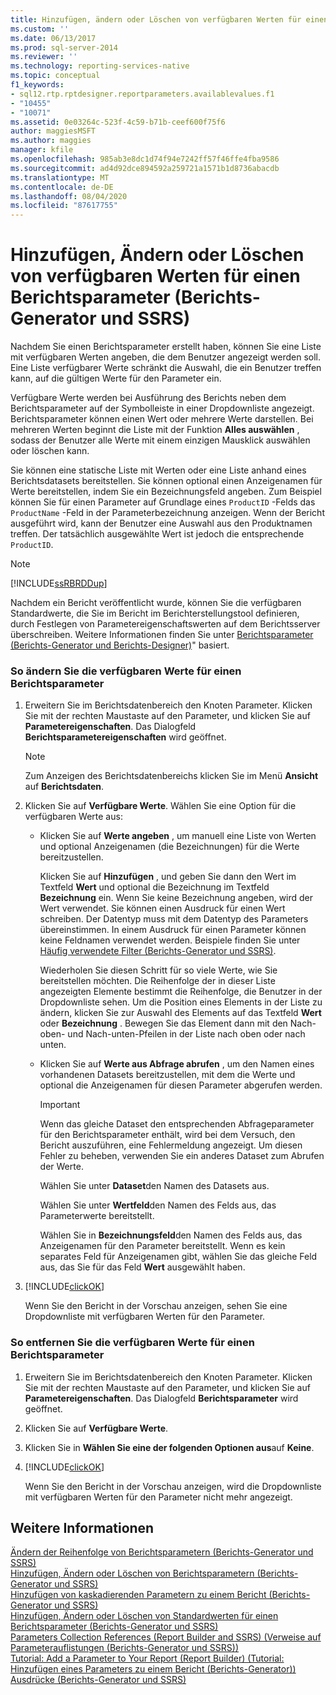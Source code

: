 ```yaml
---
title: Hinzufügen, ändern oder Löschen von verfügbaren Werten für einen Berichts Parameter (Berichts-Generator und SSRS) | Microsoft-Dokumentation
ms.custom: ''
ms.date: 06/13/2017
ms.prod: sql-server-2014
ms.reviewer: ''
ms.technology: reporting-services-native
ms.topic: conceptual
f1_keywords:
- sql12.rtp.rptdesigner.reportparameters.availablevalues.f1
- "10455"
- "10071"
ms.assetid: 0e03264c-523f-4c59-b71b-ceef600f75f6
author: maggiesMSFT
ms.author: maggies
manager: kfile
ms.openlocfilehash: 985ab3e8dc1d74f94e7242ff57f46ffe4fba9586
ms.sourcegitcommit: ad4d92dce894592a259721a1571b1d8736abacdb
ms.translationtype: MT
ms.contentlocale: de-DE
ms.lasthandoff: 08/04/2020
ms.locfileid: "87617755"
---
```

# <a name="add-change-or-delete-available-values-for-a-report-parameter-report-builder-and-ssrs"></a>Hinzufügen, Ändern oder Löschen von verfügbaren Werten für einen Berichtsparameter (Berichts-Generator und SSRS)
  Nachdem Sie einen Berichtsparameter erstellt haben, können Sie eine Liste mit verfügbaren Werten angeben, die dem Benutzer angezeigt werden soll. Eine Liste verfügbarer Werte schränkt die Auswahl, die ein Benutzer treffen kann, auf die gültigen Werte für den Parameter ein.  
  
 Verfügbare Werte werden bei Ausführung des Berichts neben dem Berichtsparameter auf der Symbolleiste in einer Dropdownliste angezeigt. Berichtsparameter können einen Wert oder mehrere Werte darstellen. Bei mehreren Werten beginnt die Liste mit der Funktion **Alles auswählen** , sodass der Benutzer alle Werte mit einem einzigen Mausklick auswählen oder löschen kann.  
  
 Sie können eine statische Liste mit Werten oder eine Liste anhand eines Berichtsdatasets bereitstellen. Sie können optional einen Anzeigenamen für Werte bereitstellen, indem Sie ein Bezeichnungsfeld angeben. Zum Beispiel können Sie für einen Parameter auf Grundlage eines `ProductID` -Felds das `ProductName` -Feld in der Parameterbezeichnung anzeigen. Wenn der Bericht ausgeführt wird, kann der Benutzer eine Auswahl aus den Produktnamen treffen. Der tatsächlich ausgewählte Wert ist jedoch die entsprechende `ProductID`.  
  
> [!NOTE]  
>  [!INCLUDE[ssRBRDDup](../../includes/ssrbrddup-md.md)]  
  
 Nachdem ein Bericht veröffentlicht wurde, können Sie die verfügbaren Standardwerte, die Sie im Bericht im Berichterstellungstool definieren, durch Festlegen von Parametereigenschaftswerten auf dem Berichtsserver überschreiben. Weitere Informationen finden Sie unter [Berichtsparameter &#40;Berichts-Generator und Berichts-Designer&#41;](report-parameters-report-builder-and-report-designer.md)" basiert.  
  
### <a name="to-add-or-change-the-available-values-for-a-report-parameter"></a>So ändern Sie die verfügbaren Werte für einen Berichtsparameter  
  
1.  Erweitern Sie im Berichtsdatenbereich den Knoten Parameter. Klicken Sie mit der rechten Maustaste auf den Parameter, und klicken Sie auf **Parametereigenschaften**. Das Dialogfeld **Berichtsparametereigenschaften** wird geöffnet.  
  
    > [!NOTE]  
    >  Zum Anzeigen des Berichtsdatenbereichs klicken Sie im Menü **Ansicht** auf **Berichtsdaten**.  
  
2.  Klicken Sie auf **Verfügbare Werte**. Wählen Sie eine Option für die verfügbaren Werte aus:  
  
    -   Klicken Sie auf **Werte angeben** , um manuell eine Liste von Werten und optional Anzeigenamen (die Bezeichnungen) für die Werte bereitzustellen.  
  
         Klicken Sie auf **Hinzufügen** , und geben Sie dann den Wert im Textfeld **Wert** und optional die Bezeichnung im Textfeld **Bezeichnung** ein. Wenn Sie keine Bezeichnung angeben, wird der Wert verwendet. Sie können einen Ausdruck für einen Wert schreiben. Der Datentyp muss mit dem Datentyp des Parameters übereinstimmen. In einem Ausdruck für einen Parameter können keine Feldnamen verwendet werden. Beispiele finden Sie unter [Häufig verwendete Filter (Berichts-Generator und SSRS)](commonly-used-filters-report-builder-and-ssrs.md).  
  
         Wiederholen Sie diesen Schritt für so viele Werte, wie Sie bereitstellen möchten. Die Reihenfolge der in dieser Liste angezeigten Elemente bestimmt die Reihenfolge, die Benutzer in der Dropdownliste sehen. Um die Position eines Elements in der Liste zu ändern, klicken Sie zur Auswahl des Elements auf das Textfeld **Wert** oder **Bezeichnung** . Bewegen Sie das Element dann mit den Nach-oben- und Nach-unten-Pfeilen in der Liste nach oben oder nach unten.  
  
    -   Klicken Sie auf **Werte aus Abfrage abrufen** , um den Namen eines vorhandenen Datasets bereitzustellen, mit dem die Werte und optional die Anzeigenamen für diesen Parameter abgerufen werden.  
  
        > [!IMPORTANT]  
        >  Wenn das gleiche Dataset den entsprechenden Abfrageparameter für den Berichtsparameter enthält, wird bei dem Versuch, den Bericht auszuführen, eine Fehlermeldung angezeigt. Um diesen Fehler zu beheben, verwenden Sie ein anderes Dataset zum Abrufen der Werte.  
  
         Wählen Sie unter **Dataset**den Namen des Datasets aus.  
  
         Wählen Sie unter **Wertfeld**den Namen des Felds aus, das Parameterwerte bereitstellt.  
  
         Wählen Sie in **Bezeichnungsfeld**den Namen des Felds aus, das Anzeigenamen für den Parameter bereitstellt. Wenn es kein separates Feld für Anzeigenamen gibt, wählen Sie das gleiche Feld aus, das Sie für das Feld **Wert** ausgewählt haben.  
  
3.  [!INCLUDE[clickOK](../../includes/clickok-md.md)]  
  
     Wenn Sie den Bericht in der Vorschau anzeigen, sehen Sie eine Dropdownliste mit verfügbaren Werten für den Parameter.  
  
### <a name="to-remove-the-available-values-for-a-report-parameter"></a>So entfernen Sie die verfügbaren Werte für einen Berichtsparameter  
  
1.  Erweitern Sie im Berichtsdatenbereich den Knoten Parameter. Klicken Sie mit der rechten Maustaste auf den Parameter, und klicken Sie auf **Parametereigenschaften**. Das Dialogfeld **Berichtsparameter** wird geöffnet.  
  
2.  Klicken Sie auf **Verfügbare Werte**.  
  
3.  Klicken Sie in **Wählen Sie eine der folgenden Optionen aus**auf **Keine**.  
  
4.  [!INCLUDE[clickOK](../../includes/clickok-md.md)]  
  
     Wenn Sie den Bericht in der Vorschau anzeigen, wird die Dropdownliste mit verfügbaren Werten für den Parameter nicht mehr angezeigt.  
  
## <a name="see-also"></a>Weitere Informationen  
 [Ändern der Reihenfolge von Berichtsparametern &#40;Berichts-Generator und SSRS&#41;](change-the-order-of-a-report-parameter-report-builder-and-ssrs.md)   
 [Hinzufügen, Ändern oder Löschen von Berichtsparametern &#40;Berichts-Generator und SSRS&#41;](add-change-or-delete-a-report-parameter-report-builder-and-ssrs.md)   
 [Hinzufügen von kaskadierenden Parametern zu einem Bericht &#40;Berichts-Generator und SSRS&#41;](add-cascading-parameters-to-a-report-report-builder-and-ssrs.md)   
 [Hinzufügen, Ändern oder Löschen von Standardwerten für einen Berichtsparameter (Berichts-Generator und SSRS)](add-change-or-delete-default-values-for-a-report-parameter.md)   
 [Parameters Collection References (Report Builder and SSRS) (Verweise auf Parameterauflistungen (Berichts-Generator und SSRS))](built-in-collections-parameters-collection-references-report-builder.md)   
 [Tutorial: Add a Parameter to Your Report (Report Builder) (Tutorial: Hinzufügen eines Parameters zu einem Bericht (Berichts-Generator))](../tutorial-add-a-parameter-to-your-report-report-builder.md)   
 [Ausdrücke &#40;Berichts-Generator und SSRS&#41;](expressions-report-builder-and-ssrs.md)  
  
  
